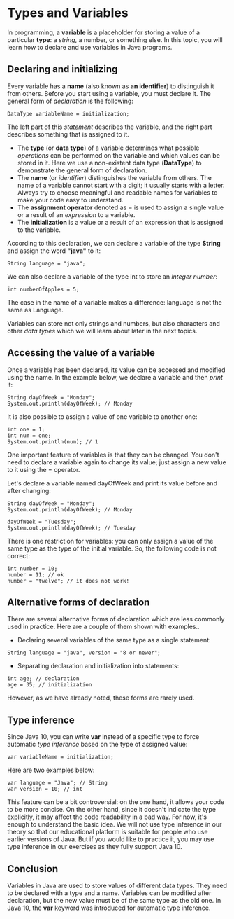 # Types and Variables
In programming, a **variable** is a placeholder for storing a value of a particular **type**: a *string*,
a number, or something else. In this topic, you will learn how to declare and use variables in Java
programs.

## Declaring and initializing
Every variable has a **name** (also known as **an identifier**) to distinguish it from others. Before
you start using a variable, you must declare it. The general form of *declaration* is the following:
```
DataType variableName = initialization;
```
The left part of this *statement* describes the variable, and the right part describes something that
is assigned to it.
- The **type** (or **data type**) of a variable determines what possible *operations* can be performed
on the variable and which values can be stored in it. Here we use a non-existent data type (**DataType**)
to demonstrate the general form of declaration.
- The **name** (or *identifier*) distinguishes the variable from others. The name of a variable cannot
start with a digit; it usually starts with a letter. Always try to choose meaningful and readable names
for variables to make your code easy to understand.
- The **assignment operator** denoted as = is used to assign a single value or a result of an *expression*
to a variable.
- The **initialization** is a value or a result of an expression that is assigned to the variable.

According to this declaration, we can declare a variable of the type **String** and assign the word
**"java"** to it:
```
String language = "java";
```
We can also declare a variable of the type int to store an *integer number*:
```
int numberOfApples = 5;
```
The case in the name of a variable makes a difference: language is not the same as Language.

Variables can store not only strings and numbers, but also characters and other *data types* which we
will learn about later in the next topics.

## Accessing the value of a variable
Once a variable has been declared, its value can be accessed and modified using the name. In the 
example below, we declare a variable and then *print* it:
```
String dayOfWeek = "Monday";
System.out.println(dayOfWeek); // Monday
```
It is also possible to assign a value of one variable to another one:
```
int one = 1;
int num = one;
System.out.println(num); // 1
```
One important feature of variables is that they can be changed. You don't need to declare a variable 
again to change its value; just assign a new value to it using the = operator.

Let's declare a variable named dayOfWeek and print its value before and after changing:
```
String dayOfWeek = "Monday";
System.out.println(dayOfWeek); // Monday

dayOfWeek = "Tuesday";
System.out.println(dayOfWeek); // Tuesday
```
There is one restriction for variables: you can only assign a value of the same type as the type of
the initial variable. So, the following code is not correct:
```
int number = 10;
number = 11; // ok
number = "twelve"; // it does not work!
```

## Alternative forms of declaration
There are several alternative forms of declaration which are less commonly used in practice. Here are
a couple of them shown with examples..
- Declaring several variables of the same type as a single statement:
```
String language = "java", version = "8 or newer";
```
- Separating declaration and initialization into statements:
```
int age; // declaration
age = 35; // initialization
```
However, as we have already noted, these forms are rarely used.

## Type inference
Since Java 10, you can write **var** instead of a specific type to force automatic *type inference* based
on the type of assigned value:
```
var variableName = initialization;
```
Here are two examples below:
```
var language = "Java"; // String
var version = 10; // int
```
This feature can be a bit controversial: on the one hand, it allows your code to be more concise. On
the other hand, since it doesn't indicate the type explicitly, it may affect the code readability in a
bad way. For now, it's enough to understand the basic idea. We will not use type inference in our
theory so that our educational platform is suitable for people who use earlier versions of Java. But if
you would like to practice it, you may use type inference in our exercises as they fully support Java 10.

## Conclusion
Variables in Java are used to store values of different data types. They need to be declared with a
type and a name. Variables can be modified after declaration, but the new value must be of the same 
type as the old one. In Java 10, the **var** keyword was introduced for automatic type inference.